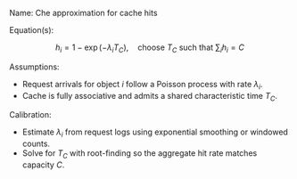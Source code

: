 Name: Che approximation for cache hits

Equation(s):
```math
h_i = 1 - \exp(-\lambda_i T_C), \quad \text{choose } T_C \text{ such that } \sum_i h_i = C
```

Assumptions:
- Request arrivals for object $i$ follow a Poisson process with rate $\lambda_i$.
- Cache is fully associative and admits a shared characteristic time $T_C$.

Calibration:
- Estimate $\lambda_i$ from request logs using exponential smoothing or windowed counts.
- Solve for $T_C$ with root-finding so the aggregate hit rate matches capacity $C$.
